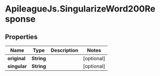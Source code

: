 # ApileagueJs.SingularizeWord200Response

## Properties

Name | Type | Description | Notes
------------ | ------------- | ------------- | -------------
**original** | **String** |  | [optional] 
**singular** | **String** |  | [optional] 


